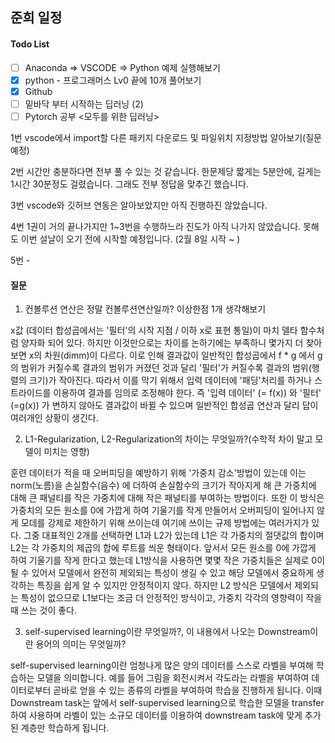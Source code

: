 ## 준희 일정

#### Todo List
- [ ] Anaconda => VSCODE => Python 예제 실행해보기
- [X] python - 프로그래머스 Lv0 끝에 10개 풀어보기
- [X] Github
- [ ] 밑바닥 부터 시작하는 딥러닝 (2)
- [ ] Pytorch 공부 <모두를 위한 딥러닝>

1번 vscode에서 import할 다른 패키지 다운로드 및 파일위치 지정방법 알아보기(질문 예정)

2번 시간만 충분하다면 전부 풀 수 있는 것 같습니다. 한문제당 짧게는 5분안에, 길게는 1시간 30분정도 걸렸습니다. 그래도 전부 정답을 맞추긴 했습니다.

3번 vscode와 깃허브 연동은 알아보았지만 아직 진행하진 않았습니다.

4번 1권이 거의 끝나가지만 1~3번을 수행하느라 진도가 아직 나가지 않았습니다. 못해도 이번 설날이 오기 전에 시작할 예정입니다. (2월 8일 시작 ~ )

5번 -


#### 질문
1) 컨볼루션 연산은 정말 컨볼루션연산일까? 이상한점 1개 생각해보기

x값 (데이터 합성곱에서는 '필터'의 시작 지점 / 이하 x로 표현 통일)이 마치 델타 함수처럼 양자화 되어 있다. 하지만 이것만으로는 차이를 논하기에는 부족하니 몇가지 더 찾아보면 x의 차원(dimm)이 다르다. 이로 인해 결과값이 일반적인 합성곱에서 f * g 에서 g의 범위가 커질수록 결과의 범위가 커졌던 것과 달리 '필터'가 커질수록 결과의 범위(행렬의 크기)가 작아진다. 따라서 이를 막기 위해서 입력 데이터에 '패딩'처리를 하거나 스트라이드를 이용하여 결과를 임의로 조정해야 한다. 즉 '입력 데이터' (= f(x)) 와 '필터' (=g(x)) 가 변하지 않아도 결과값이 바뀔 수 있으며 일반적인 합성곱 연산과 달리 답이 여러개인 상황이 생긴다.

2) L1-Regularization, L2-Regularization의 차이는 무엇일까?(수학적 차이 말고 모델이 미치는 영향)

훈련 데이터가 적을 때 오버피딩을 예방하기 위해 '가중치 감소'방법이 있는데 이는 norm(노름)을 손실함수(음수) 에 더하여 손실함수의 크기가 작아지게 해 큰 가중치에 대해 큰 패널티를 작은 가중치에 대해 작은 패널티를 부여하는 방법이다. 또한 이 방식은 가중치의 모든 원소를 0에 가깝게 하여 기울기를 작게 만들어서 오버피딩이 일어나지 않게 모데를 강제로 제한하기 위해 쓰이는데 여기에 쓰이는 규제 방법에는 여러가지가 있다. 그중 대표적인 2개를 선택하면 L1과 L2가 있는데 L1은 각 가중치의 절댓값의 합이며 L2는 각 가중치의 제곱의 합에 루트를 씌운 형태이다. 앞서서 모든 원소를 0에 가깝게 하여 기울기를 작게 한다고 했는데 L1방식을 사용하면 몇몇 작은 가중치들은 실제로 0이 될 수 있어서 모델에서 완전히 제외되는 특성이 생길 수 있고 해당 모델에서 중요하게 생각하는 특징을 쉽게 알 수 있지만 안정적이지 않다. 하지만 L2 방식은 모델에서 제외되는 특성이 없으므로 L1보다는 조금 더 안정적인 방식이고, 가중치 각각의 영향력이 작을 때 쓰는 것이 좋다.

3) self-supervised learning이란 무엇일까?, 이 내용에서 나오는 Downstream이란 용어의 의미는 무엇일까?

self-supervised learning이란 엄청나게 많은 양의 데이터를 스스로 라벨을 부여해 학습하는 모델을 의미합니다. 예를 들어 그림을 회전시켜서 각도라는 라벨을 부여하여 데이터로부터 곧바로 얻을 수 있는 종류의 라벨을 부여하여 학습을 진행하게 됩니다. 이때 Downstream task는 앞에서 self-supervised learning으로 학습한 모델을 transfer하여 사용하며 라벨이 있는 소규모 데이터를 이용하여 downstream task에 맞게 추가된 계층만 학습하게 됩니다.
